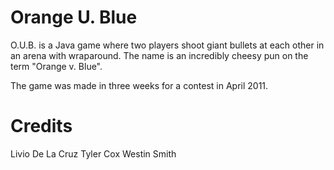 Orange U. Blue
==============

O.U.B. is a Java game where two players shoot giant bullets at each other in an arena with wraparound. The name is an incredibly cheesy pun on the term "Orange v. Blue".

The game was made in three weeks for a contest in April 2011.

Credits
=======

Livio De La Cruz
Tyler Cox
Westin Smith
